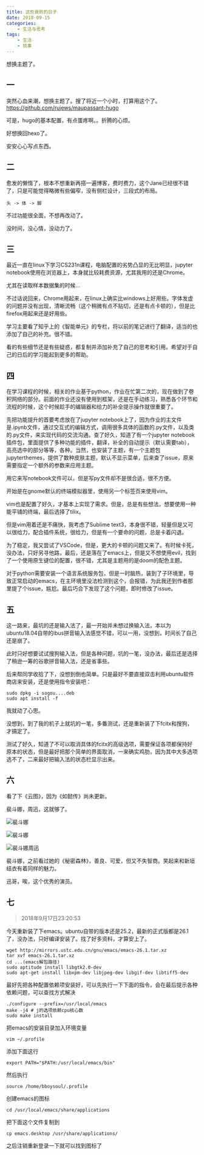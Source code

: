 ```yaml
---
title: 这些衰败的日子
date: 2018-09-15
categories: 
    - 生活与思考
tags:
    - 生活
    - 琐事
---
```


想换主题了。

<!-- more -->

## 一

突然心血来潮，想换主题了。搜了将近一个小时，打算用这个了。
https://github.com/rujews/maupassant-hugo

可是，hugo的基本配置，有点蛋疼啊。。折腾的心烦。

好想换回hexo了。

安安心心写点东西。

## 二

愈发的懒惰了，根本不想重新再搭一遍博客，费时费力，这个Jane已经很不错了，只是可能觉得略微有些偏窄，没有侧栏设计，三段式的布局。

    头 -> 体 -> 脚

不过功能很全面，不想再改动了。

没时间，没心情，没动力了。

## 三

最近一直在linux下学习CS231n课程，电脑配置的劣势凸显的无比明显，jupyter notebook使用在浏览器上，本身就比较耗费资源，尤其我用的还是Chrome。

尤其在读取样本数据集的时候...

不过话说回来，Chrome用起来，在linux上确实比windows上好用些。字体发虚的问题并没有出现，清晰流畅（这个稍微有点不贴切，还是有点卡顿的），但是比firefox用起来还是好用些。

学习主要看了知乎上的《智能单元》的专栏，将以前的笔记进行了翻译，适当的也添加了自己的补充。很不错。

看的有些细节还是有些疑惑，都复制并添加补充了自己的思考和引用。希望对于自己的日后的学习能起到更多的帮助。

## 四

在学习课程的时候，相关的作业基于python，作业在忙第二次的，现在做到了卷积网络的部分。前面的作业还没有使用到框架，还是在手动练习，熟悉各个环节和流程的时候，这个时候趁手的编辑器和给力的补全提示操作就很重要了。

先把功能提升的首要考虑放在了jupyter notebook上了，因为作业的主文件是.ipynb文件，通过交互式的编辑方式，调用很多具体的函数的.py文件，以及类的.py文件，来实现代码的交流沟通。查了好久，知道了有一个jupyter notebook插件包，里面提供了多种功能的插件，翻译，补全的自动提示（默认需要tab），高亮选中的部分等等，各种。当然，也安装了主题，有一个主题包 jupyterthemes，提供了数种皮肤主题，默认不显示菜单，后来查了issue，原来需要指定一个额外的参数来应用主题。

用它来写notebook文件可以，但是写py文件却不是很合适，很不方便。

开始是在gnome默认的终端模拟器里，使用另一个标签页来使用vim。

vim也是配置了好久，才基本上实现了需求。但是，总是有些想法，想要使用一种能平铺的终端，最后选择了tilix。

但是vim用着还是不痛快，我考虑了Sublime text3，本身很不错，轻量但是又可以很给力，配合插件系统，很给力，但是有一个要命的问题，总是卡着闪退。

为了稳定，我又尝试了VSCode，但是，更大的卡顿的问题又来了。有时候卡死，没办法，只好另寻他路，最后，还是落在了emacs上，但是又不想使用evil，找到了一个使用原生键位的配置，很不错，尤其是主题用的是doom的配色主题。

对于python需要安装一个语言系统服务包，但是一时脑热，装到了子环境里，导致正常启动的emacs，在主环境里没法检测到这个，会报错，为此我还到作者那里提了个issue，尴尬。最后巧合下发现了这个问题，即时修改了issue。

## 五

这一路来，最坑的还是输入法了，最一开始并未想过换输入法，本以为ubuntu18.04自带的ibus拼音输入法感觉不错，可以一用，没想到，时间长了自己还是崩了。

此时只好想要试试搜狗输入法，但是各种问题，坑的一笔，没办法，最后还是选择了稍逊一筹的谷歌拼音输入法，还是省事些。

后来帮同学收拾了下，没想到倒也简单。只是最好不要直接双击利用ubuntu软件商店来安装，还是使用指令安装吧：

    sudo dpkg -i sogou....deb
    sudo apt install -f

我就动了心思。

没想到，到了我的机子上就坑的一笔，多番测试，还是重新装了下fcitx和搜狗，才搞定了。

测试了好久，知道了不可以取消具体的fcitx的高级选项，需要保证各项都保持好原本的状态，但是最好把那个简单的界面取消，一来确实鸡肋，因为其中大多选项选不了，二来最好把输入法的状态栏显示出来。

## 六

看了下《云图》，因为《如懿传》尚未更新。

裴斗娜，周迅，这就够了。

![裴斗娜](https://img3.doubanio.com/view/photo/raw/public/p2490356993.jpg "秘密森林")

![裴斗娜](https://img3.doubanio.com/view/photo/raw/public/p2231178920.jpg "云图")

![裴斗娜周迅](https://img3.doubanio.com/view/photo/raw/public/p1738464265.jpg "迅哥 裴斗娜")

裴斗娜，之前看过她的《秘密森林》，善良、可爱，但又不失智商。笑起来和新垣结衣有着同样的魅力。

迅哥，唉，这个优秀的演员。

## 七

> 2018年9月17日23:20:53

今天重新装了下emacs。ubuntu自带的版本还是25.2，最新的正式版都是26.1了，没办法，只好编译安装了。找了好多资料，才算安上了。

    wget http://mirrors.ustc.edu.cn/gnu/emacs/emacs-26.1.tar.xz
    tar xvf emacs-26.1.tar.xz
    cd ...(emacs解包路径)
    sudo aptitude install libgtk2.0-dev
    sudo apt-get install libxpm-dev libjpeg-dev libgif-dev libtiff5-dev

最好先把各种配置依赖项安装好，可以先执行一下下面的指令，会在最后提示各种依赖问题，可以查找方式解决

    ./configure --prefix=/usr/local/emacs
    make -j4 # j的选项依赖cpu核心数
    sudo make install

把emacs的安装目录加入环境变量

    vim ~/.profile

添加下面这行

    export PATH="$PATH:/usr/local/emacs/bin"

然后执行

    source /home/bboysoul/.profile

创建emacs的图标

    cd /usr/local/emacs/share/applications

把下面这个文件复制到

    cp emacs.desktop /usr/share/applications/

之后注销重新登录一下就可以找到图标了
